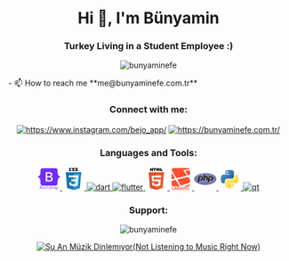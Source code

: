 <h1 align="center">Hi 👋, I'm Bünyamin</h1>
<h3 align="center">Turkey Living in a Student Employee :)</h3>

<p align="center"> <img src="https://komarev.com/ghpvc/?username=bunyaminefe&label=Profilimi%20İnceleyenler%20(Who Viewed%20My Profile)&color=0e75b6&style=flat" alt="bunyaminefe" /> </p>
- 📫 How to reach me **me@bunyaminefe.com.tr**
<h3 align="center">Connect with me:</h3>
<p align="center">
<a href="https://instagram.com/bejo_app/" target="blank"><img align="center" src="https://cdn.jsdelivr.net/npm/simple-icons@3.0.1/icons/instagram.svg" alt="https://www.instagram.com/bejo_app/" height="30" width="40" /></a>
<a href="https://bunyaminefe.com.tr/" target="blank"><img align="center" src="https://cdn.jsdelivr.net/npm/simple-icons@3.0.1/icons/rss.svg" alt="https://bunyaminefe.com.tr/" height="30" width="40" /></a>
</p>

<h3 align="center">Languages and Tools:</h3>
<p align="center"> <a href="https://getbootstrap.com" target="_blank"> <img src="https://raw.githubusercontent.com/devicons/devicon/master/icons/bootstrap/bootstrap-plain-wordmark.svg" alt="bootstrap" width="40" height="40"/> </a> <a href="https://www.w3schools.com/css/" target="_blank"> <img src="https://raw.githubusercontent.com/devicons/devicon/master/icons/css3/css3-original-wordmark.svg" alt="css3" width="40" height="40"/> </a> <a href="https://dart.dev" target="_blank"> <img src="https://www.vectorlogo.zone/logos/dartlang/dartlang-icon.svg" alt="dart" width="40" height="40"/> </a> <a href="https://flutter.dev" target="_blank"> <img src="https://www.vectorlogo.zone/logos/flutterio/flutterio-icon.svg" alt="flutter" width="40" height="40"/> </a> <a href="https://www.w3.org/html/" target="_blank"> <img src="https://raw.githubusercontent.com/devicons/devicon/master/icons/html5/html5-original-wordmark.svg" alt="html5" width="40" height="40"/> </a> <a href="https://laravel.com/" target="_blank"> <img src="https://raw.githubusercontent.com/devicons/devicon/master/icons/laravel/laravel-plain-wordmark.svg" alt="laravel" width="40" height="40"/> </a> <a href="https://www.php.net" target="_blank"> <img src="https://raw.githubusercontent.com/devicons/devicon/master/icons/php/php-original.svg" alt="php" width="40" height="40"/> </a> <a href="https://www.python.org" target="_blank"> <img src="https://raw.githubusercontent.com/devicons/devicon/master/icons/python/python-original.svg" alt="python" width="40" height="40"/> </a> <a href="https://www.qt.io/" target="_blank"> <img src="https://upload.wikimedia.org/wikipedia/commons/0/0b/Qt_logo_2016.svg" alt="qt" width="40" height="40"/> </a> </p>

<h3 align="center">Support:</h3>

<p align="center"><img src="https://github-readme-stats.vercel.app/api/top-langs?username=bunyaminefe&show_icons=true&locale=en&layout=compact" alt="bunyaminefe" /></p>

[<p align="center"> <img src="https://spoti-redmi.bunyaminefe.vercel.app/api/run-spotify-status" alt="Şu An Müzik Dinlemıyor(Not Listening to Music Right Now)" width="600" /></p>](https://open.spotify.com/user/4rvni9j5l95p58zr60wicwlwk)











<!--
**BunyaminEfe/BunyaminEfe** is a ✨ _special_ ✨ repository because its `README.md` (this file) appears on your GitHub profile.
<!--
Here are some ideas to get you started:
<!--
- 🔭 I’m currently working on ...
- 🌱 I’m currently learning ...
- 👯 I’m looking to collaborate on ...
- 🤔 I’m looking for help with ...
- 💬 Ask me about ...
- 📫 How to reach me: ...
- 😄 Pronouns: ...
- ⚡ Fun fact: ...
-->

